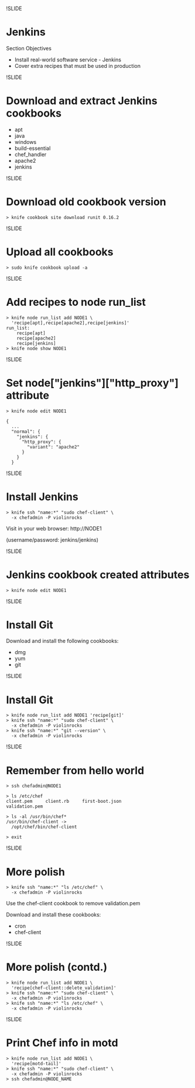 !SLIDE
# Jenkins

Section Objectives

* Install real-world software service - Jenkins 
* Cover extra recipes that must be used in production

!SLIDE
# Download and extract Jenkins cookbooks

* apt
* java
* windows
* build-essential
* chef_handler
* apache2
* jenkins

!SLIDE
# Download old cookbook version

    > knife cookbook site download runit 0.16.2

!SLIDE
# Upload all cookbooks

    > sudo knife cookbook upload -a

!SLIDE
# Add recipes to node run_list

    > knife node run_list add NODE1 \
      'recipe[apt],recipe[apache2],recipe[jenkins]'
    run_list:
        recipe[apt]
        recipe[apache2]
        recipe[jenkins]
    > knife node show NODE1

!SLIDE
# Set node["jenkins"]["http_proxy"] attribute

    > knife node edit NODE1

    {
      ...
      "normal": {
        "jenkins": {
          "http_proxy": {
            "variant": "apache2"
          }
        }
      }


!SLIDE
# Install Jenkins

    > knife ssh "name:*" "sudo chef-client" \
      -x chefadmin -P violinrocks

Visit in your web browser:
http://NODE1

(username/password: jenkins/jenkins)

!SLIDE
# Jenkins cookbook created attributes

    > knife node edit NODE1

!SLIDE
# Install Git

Download and install the following cookbooks:

* dmg
* yum
* git

!SLIDE
# Install Git

    > knife node run_list add NODE1 'recipe[git]'
    > knife ssh "name:*" "sudo chef-client" \
      -x chefadmin -P violinrocks
    > knife ssh "name:*" "git --version" \
      -x chefadmin -P violinrocks

!SLIDE
# Remember from hello world

    > ssh chefadmin@NODE1

    > ls /etc/chef
    client.pem     client.rb     first-boot.json
    validation.pem

    > ls -al /usr/bin/chef*
    /usr/bin/chef-client ->
      /opt/chef/bin/chef-client

    > exit

!SLIDE
# More polish

    > knife ssh "name:*" "ls /etc/chef" \
      -x chefadmin -P violinrocks

Use the chef-client cookbook to remove validation.pem

Download and install these cookbooks:

* cron
* chef-client

!SLIDE
# More polish (contd.)

    > knife node run_list add NODE1 \
      'recipe[chef-client::delete_validation]'
    > knife ssh "name:*" "sudo chef-client" \
      -x chefadmin -P violinrocks
    > knife ssh "name:*" "ls /etc/chef" \
      -x chefadmin -P violinrocks

!SLIDE
# Print Chef info in motd

    > knife node run_list add NODE1 \
      'recipe[motd-tail]'
    > knife ssh "name:*" "sudo chef-client" \
      -x chefadmin -P violinrocks
    > ssh chefadmin@NODE_NAME


